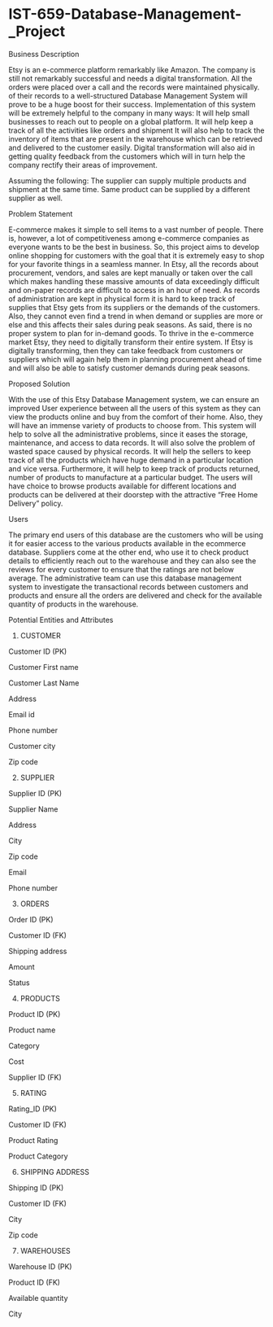 # IST-659-Database-Management-_Project

 Business Description 

 
Etsy is an e-commerce platform remarkably like Amazon. The company is still not remarkably successful and needs a digital transformation. All the orders were placed over a call and the records were maintained physically.  of their records to a well-structured Database Management System will prove to be a huge boost for their success. 
Implementation of this system will be extremely helpful to the company in many ways: 
It will help small businesses to reach out to people on a global platform. 
It will help keep a track of all the activities like orders and shipment 
It will also help to track the inventory of items that are present in the warehouse which can be retrieved and delivered to the customer easily. 
Digital transformation will also aid in getting quality feedback from the customers which will in turn help the company rectify their areas of improvement. 

Assuming the following: 
The supplier can supply multiple products and shipment at the same time. 
Same product can be supplied by a different supplier as well. 

 
Problem Statement  

E-commerce makes it simple to sell items to a vast number of people. There is, however, a lot of competitiveness among e-commerce companies as everyone wants to be the best in business. So, this project aims to develop online shopping for customers with the goal that it is extremely easy to shop for your favorite things in a seamless manner. In Etsy, all the records about procurement, vendors, and sales are kept manually or taken over the call which makes handling these massive amounts of data exceedingly difficult and on-paper records are difficult to access in an hour of need. As records of administration are kept in physical form it is hard to keep track of supplies that Etsy gets from its suppliers or the demands of the customers. Also, they cannot even find a trend in when demand or supplies are more or else and this affects their sales during peak seasons. As said, there is no proper system to plan for in-demand goods. To thrive in the e-commerce market Etsy, they need to digitally transform their entire system. If Etsy is digitally transforming, then they can take feedback from customers or suppliers which will again help them in planning procurement ahead of time and will also be able to satisfy customer demands during peak seasons. 

 

Proposed Solution 
 
With the use of this Etsy Database Management system, we can ensure an improved User experience between all the users of this system as they can view the products online and buy from the comfort of their home. Also, they will have an immense variety of products to choose from. 
This system will help to solve all the administrative problems, since it eases the storage, maintenance, and access to data records. It will also solve the problem of wasted space caused by physical records. 
It will help the sellers to keep track of all the products which have huge demand in a particular location and vice versa. Furthermore, it will help to keep track of products returned, number of products to manufacture at a particular budget. 
The users will have choice to browse products available for different locations and products can be delivered at their doorstep with the attractive “Free Home Delivery” policy.  

 
Users 

The primary end users of this database are the customers who will be using it for easier access to the various products available in the ecommerce database. Suppliers come at the other end, who use it to check product details to efficiently reach out to the warehouse and they can also see the reviews for every customer to ensure that the ratings are not below average. The administrative team can use this database management system to investigate the transactional records between customers and products and ensure all the orders are delivered and check for the available quantity of products in the warehouse. 

Potential Entities and Attributes 

1. CUSTOMER

Customer ID (PK)

Customer First name 
	
Customer Last Name 
 
Address 
 
Email id  
 
Phone number 
 
Customer city 
 
Zip code 

 
 
 
2. SUPPLIER 

Supplier ID (PK) 

Supplier Name 

Address 

City 

Zip code 

Email 

Phone number 



 
3. ORDERS 

Order ID (PK) 

Customer ID (FK) 

Shipping address 

Amount 

Status 



 
4. PRODUCTS 

Product ID (PK) 

Product name 

Category 

Cost 

Supplier ID (FK) 




5. RATING 

Rating_ID (PK) 

Customer ID (FK) 

Product Rating 

Product Category 



 
6. SHIPPING ADDRESS 

Shipping ID (PK) 

Customer ID (FK) 

City 

Zip code 




7. WAREHOUSES 

Warehouse ID (PK) 

Product ID (FK) 

Available quantity 

City 

 



 
